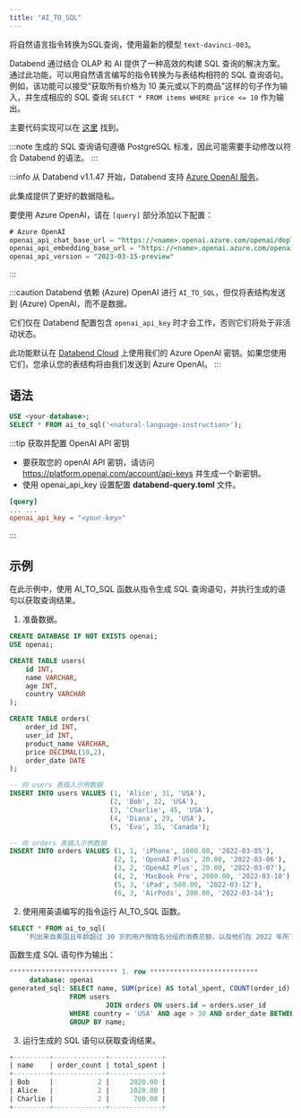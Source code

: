 ```yaml
---
title: "AI_TO_SQL"
---
```


将自然语言指令转换为SQL查询，使用最新的模型 `text-davinci-003`。

Databend 通过结合 OLAP 和 AI 提供了一种高效的构建 SQL 查询的解决方案。通过此功能，可以用自然语言编写的指令转换为与表结构相符的 SQL 查询语句。例如，该功能可以接受“获取所有价格为 10 美元或以下的商品”这样的句子作为输入，并生成相应的 SQL 查询 `SELECT * FROM items WHERE price <= 10` 作为输出。

主要代码实现可以在 [这里](https://github.com/datafuselabs/databend/blob/1e93c5b562bd159ecb0f336bb88fd1b7f9dc4a62/src/query/service/src/table_functions/openai/ai_to_sql.rs) 找到。

:::note
生成的 SQL 查询语句遵循 PostgreSQL 标准，因此可能需要手动修改以符合 Databend 的语法。
:::

:::info
从 Databend v1.1.47 开始，Databend 支持 [Azure OpenAI 服务](https://azure.microsoft.com/en-au/products/cognitive-services/openai-service)。

此集成提供了更好的数据隐私。

要使用 Azure OpenAI，请在 `[query]` 部分添加以下配置：

```sql
# Azure OpenAI
openai_api_chat_base_url = "https://<name>.openai.azure.com/openai/deployments/<name>/"
openai_api_embedding_base_url = "https://<name>.openai.azure.com/openai/deployments/<name>/"
openai_api_version = "2023-03-15-preview"
```

:::

:::caution
Databend 依赖 (Azure) OpenAI 进行 `AI_TO_SQL`，但仅将表结构发送到 (Azure) OpenAI，而不是数据。

它们仅在 Databend 配置包含 `openai_api_key` 时才会工作，否则它们将处于非活动状态。

此功能默认在 [Databend Cloud](https://databend.com) 上使用我们的 Azure OpenAI 密钥。如果您使用它们，您承认您的表结构将由我们发送到 Azure OpenAI。
:::

## 语法

```sql
USE <your-database>;
SELECT * FROM ai_to_sql('<natural-language-instruction>');
```

:::tip 获取并配置 OpenAI API 密钥

- 要获取您的 openAI API 密钥，请访问 https://platform.openai.com/account/api-keys 并生成一个新密钥。
- 使用 openai_api_key 设置配置 **databend-query.toml** 文件。

```toml
[query]
... ...
openai_api_key = "<your-key>"
```

:::

## 示例

在此示例中，使用 AI_TO_SQL 函数从指令生成 SQL 查询语句，并执行生成的语句以获取查询结果。

1. 准备数据。

```sql
CREATE DATABASE IF NOT EXISTS openai;
USE openai;

CREATE TABLE users(
    id INT,
    name VARCHAR,
    age INT,
    country VARCHAR
);

CREATE TABLE orders(
    order_id INT,
    user_id INT,
    product_name VARCHAR,
    price DECIMAL(10,2),
    order_date DATE
);

-- 向 users 表插入示例数据
INSERT INTO users VALUES (1, 'Alice', 31, 'USA'),
                         (2, 'Bob', 32, 'USA'),
                         (3, 'Charlie', 45, 'USA'),
                         (4, 'Diana', 29, 'USA'),
                         (5, 'Eva', 35, 'Canada');

-- 向 orders 表插入示例数据
INSERT INTO orders VALUES (1, 1, 'iPhone', 1000.00, '2022-03-05'),
                          (2, 1, 'OpenAI Plus', 20.00, '2022-03-06'),
                          (3, 2, 'OpenAI Plus', 20.00, '2022-03-07'),
                          (4, 2, 'MacBook Pro', 2000.00, '2022-03-10'),
                          (5, 3, 'iPad', 500.00, '2022-03-12'),
                          (6, 3, 'AirPods', 200.00, '2022-03-14');
```

2. 使用用英语编写的指令运行 AI_TO_SQL 函数。

```sql
SELECT * FROM ai_to_sql(
    '列出来自美国且年龄超过 30 岁的用户按姓名分组的消费总额，以及他们在 2022 年所下的订单数量');
```

函数生成 SQL 语句作为输出：

```sql
*************************** 1. row ***************************
     database: openai
generated_sql: SELECT name, SUM(price) AS total_spent, COUNT(order_id) AS total_orders
               FROM users
                        JOIN orders ON users.id = orders.user_id
               WHERE country = 'USA' AND age > 30 AND order_date BETWEEN '2022-01-01' AND '2022-12-31'
               GROUP BY name;
```

3. 运行生成的 SQL 语句以获取查询结果。

```sql
+---------+-------------+-------------+
| name    | order_count | total_spent |
+---------+-------------+-------------+
| Bob     |           2 |     2020.00 |
| Alice   |           2 |     1020.00 |
| Charlie |           2 |      700.00 |
+---------+-------------+-------------+
```